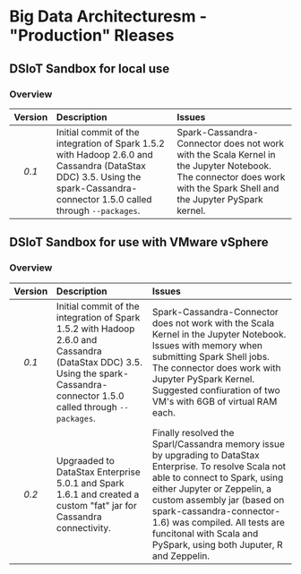 # Big Data Architecturesm - "Production" Rleases
## DSIoT Sandbox for local use
### Overview

| Version  | Description | Issues |
|:--------:|:----------------------|:-------|
| *0.1* | Initial commit of the integration of Spark 1.5.2 with Hadoop 2.6.0 and Cassandra (DataStax DDC) 3.5. Using the spark-Cassandra-connector 1.5.0 called through `--packages`. | Spark-Cassandra-Connector does not work with the Scala Kernel in the Jupyter Notebook. The connector does work with the Spark Shell and the Jupyter PySpark kernel. |

## DSIoT Sandbox for use with VMware vSphere
### Overview

| Version  | Description | Issues |
|:--------:|:----------------------|:-------|
| *0.1* | Initial commit of the integration of Spark 1.5.2 with Hadoop 2.6.0 and Cassandra (DataStax DDC) 3.5. Using the spark-Cassandra-connector 1.5.0 called through `--packages`. | Spark-Cassandra-Connector does not work with the Scala Kernel in the Jupyter Notebook. Issues with memory when submitting Spark Shell jobs. The connector does work with Jupyter PySpark Kernel. Suggested confiuration of two VM's with 6GB of virtual RAM each. |
| *0.2* | Upgraaded to DataStax Enterprise 5.0.1 and Spark 1.6.1 and created a custom "fat" jar for Cassandra connectivity. | Finally resolved the Sparl/Cassandra memory issue by upgrading to DataStax Enterprise. To resolve Scala not able to connect to Spark, using either Jupyter or Zeppelin, a custom assembly jar (based on spark-cassandra-connector-1.6) was compiled. All tests are funcitonal with Scala and PySpark, using both Juputer, R and Zeppelin. |
